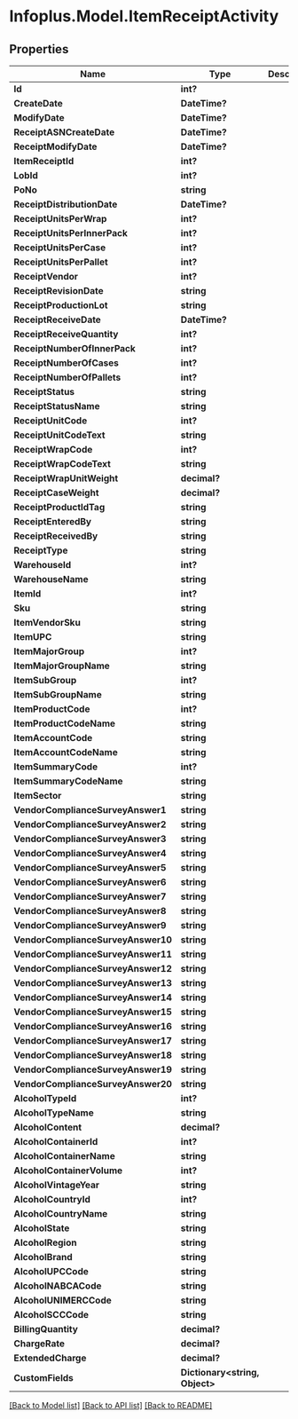 # Infoplus.Model.ItemReceiptActivity
## Properties

Name | Type | Description | Notes
------------ | ------------- | ------------- | -------------
**Id** | **int?** |  | [optional] 
**CreateDate** | **DateTime?** |  | [optional] 
**ModifyDate** | **DateTime?** |  | [optional] 
**ReceiptASNCreateDate** | **DateTime?** |  | [optional] 
**ReceiptModifyDate** | **DateTime?** |  | [optional] 
**ItemReceiptId** | **int?** |  | [optional] 
**LobId** | **int?** |  | 
**PoNo** | **string** |  | [optional] 
**ReceiptDistributionDate** | **DateTime?** |  | [optional] 
**ReceiptUnitsPerWrap** | **int?** |  | [optional] 
**ReceiptUnitsPerInnerPack** | **int?** |  | [optional] 
**ReceiptUnitsPerCase** | **int?** |  | [optional] 
**ReceiptUnitsPerPallet** | **int?** |  | [optional] 
**ReceiptVendor** | **int?** |  | [optional] 
**ReceiptRevisionDate** | **string** |  | [optional] 
**ReceiptProductionLot** | **string** |  | [optional] 
**ReceiptReceiveDate** | **DateTime?** |  | [optional] 
**ReceiptReceiveQuantity** | **int?** |  | [optional] 
**ReceiptNumberOfInnerPack** | **int?** |  | [optional] 
**ReceiptNumberOfCases** | **int?** |  | [optional] 
**ReceiptNumberOfPallets** | **int?** |  | [optional] 
**ReceiptStatus** | **string** |  | [optional] 
**ReceiptStatusName** | **string** |  | [optional] 
**ReceiptUnitCode** | **int?** |  | [optional] 
**ReceiptUnitCodeText** | **string** |  | [optional] 
**ReceiptWrapCode** | **int?** |  | [optional] 
**ReceiptWrapCodeText** | **string** |  | [optional] 
**ReceiptWrapUnitWeight** | **decimal?** |  | [optional] 
**ReceiptCaseWeight** | **decimal?** |  | [optional] 
**ReceiptProductIdTag** | **string** |  | [optional] 
**ReceiptEnteredBy** | **string** |  | [optional] 
**ReceiptReceivedBy** | **string** |  | [optional] 
**ReceiptType** | **string** |  | [optional] 
**WarehouseId** | **int?** |  | [optional] 
**WarehouseName** | **string** |  | [optional] 
**ItemId** | **int?** |  | [optional] 
**Sku** | **string** |  | [optional] 
**ItemVendorSku** | **string** |  | [optional] 
**ItemUPC** | **string** |  | [optional] 
**ItemMajorGroup** | **int?** |  | [optional] 
**ItemMajorGroupName** | **string** |  | [optional] 
**ItemSubGroup** | **int?** |  | [optional] 
**ItemSubGroupName** | **string** |  | [optional] 
**ItemProductCode** | **int?** |  | [optional] 
**ItemProductCodeName** | **string** |  | [optional] 
**ItemAccountCode** | **string** |  | [optional] 
**ItemAccountCodeName** | **string** |  | [optional] 
**ItemSummaryCode** | **int?** |  | [optional] 
**ItemSummaryCodeName** | **string** |  | [optional] 
**ItemSector** | **string** |  | [optional] 
**VendorComplianceSurveyAnswer1** | **string** |  | [optional] 
**VendorComplianceSurveyAnswer2** | **string** |  | [optional] 
**VendorComplianceSurveyAnswer3** | **string** |  | [optional] 
**VendorComplianceSurveyAnswer4** | **string** |  | [optional] 
**VendorComplianceSurveyAnswer5** | **string** |  | [optional] 
**VendorComplianceSurveyAnswer6** | **string** |  | [optional] 
**VendorComplianceSurveyAnswer7** | **string** |  | [optional] 
**VendorComplianceSurveyAnswer8** | **string** |  | [optional] 
**VendorComplianceSurveyAnswer9** | **string** |  | [optional] 
**VendorComplianceSurveyAnswer10** | **string** |  | [optional] 
**VendorComplianceSurveyAnswer11** | **string** |  | [optional] 
**VendorComplianceSurveyAnswer12** | **string** |  | [optional] 
**VendorComplianceSurveyAnswer13** | **string** |  | [optional] 
**VendorComplianceSurveyAnswer14** | **string** |  | [optional] 
**VendorComplianceSurveyAnswer15** | **string** |  | [optional] 
**VendorComplianceSurveyAnswer16** | **string** |  | [optional] 
**VendorComplianceSurveyAnswer17** | **string** |  | [optional] 
**VendorComplianceSurveyAnswer18** | **string** |  | [optional] 
**VendorComplianceSurveyAnswer19** | **string** |  | [optional] 
**VendorComplianceSurveyAnswer20** | **string** |  | [optional] 
**AlcoholTypeId** | **int?** |  | [optional] 
**AlcoholTypeName** | **string** |  | [optional] 
**AlcoholContent** | **decimal?** |  | [optional] 
**AlcoholContainerId** | **int?** |  | [optional] 
**AlcoholContainerName** | **string** |  | [optional] 
**AlcoholContainerVolume** | **int?** |  | [optional] 
**AlcoholVintageYear** | **string** |  | [optional] 
**AlcoholCountryId** | **int?** |  | [optional] 
**AlcoholCountryName** | **string** |  | [optional] 
**AlcoholState** | **string** |  | [optional] 
**AlcoholRegion** | **string** |  | [optional] 
**AlcoholBrand** | **string** |  | [optional] 
**AlcoholUPCCode** | **string** |  | [optional] 
**AlcoholNABCACode** | **string** |  | [optional] 
**AlcoholUNIMERCCode** | **string** |  | [optional] 
**AlcoholSCCCode** | **string** |  | [optional] 
**BillingQuantity** | **decimal?** |  | [optional] 
**ChargeRate** | **decimal?** |  | [optional] 
**ExtendedCharge** | **decimal?** |  | [optional] 
**CustomFields** | **Dictionary&lt;string, Object&gt;** |  | [optional] 

[[Back to Model list]](../README.md#documentation-for-models) [[Back to API list]](../README.md#documentation-for-api-endpoints) [[Back to README]](../README.md)

